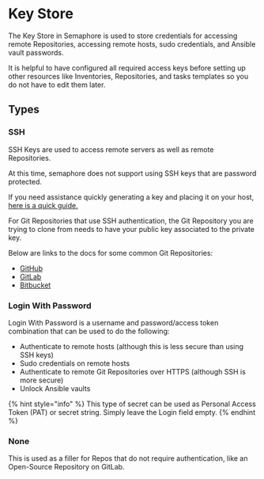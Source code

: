 # Key Store

The Key Store in Semaphore is used to store credentials for accessing remote Repositories, accessing remote hosts, sudo credentials, and Ansible vault passwords.

It is helpful to have configured all required access keys before setting up other resources like Inventories, Repositories, and tasks templates so you do not have to edit them later.

## Types

### SSH
SSH Keys are used to access remote servers as well as remote Repositories.

At this time, semaphore does not support using SSH keys that are password protected.

If you need assistance quickly generating a key and placing it on your host, [here is a quick guide.](https://www.digitalocean.com/community/tutorials/how-to-set-up-ssh-keys-on-ubuntu-20-04)

For Git Repositories that use SSH authentication, the Git Repository you are trying to clone from needs to have your public key associated to the private key.

Below are links to the docs for some common Git Repositories:
* [GitHub](https://docs.github.com/en/authentication/connecting-to-github-with-ssh/adding-a-new-ssh-key-to-your-github-account)
* [GitLab](https://docs.gitlab.com/ee/user/ssh.html)
* [Bitbucket](https://support.atlassian.com/bitbucket-cloud/docs/set-up-an-ssh-key/)

### Login With Password
Login With Password is a username and password/access token combination that can be used to do the following:
* Authenticate to remote hosts (although this is less secure than using SSH keys)
* Sudo credentials on remote hosts
* Authenticate to remote Git Repositories over HTTPS (although SSH is more secure)
* Unlock Ansible vaults

{% hint style="info" %}
This type of secret can be used as Personal Access Token (PAT) or secret string. Simply leave the Login field empty.
{% endhint %}

### None
This is used as a filler for Repos that do not require authentication, like an Open-Source Repository on GitLab.
